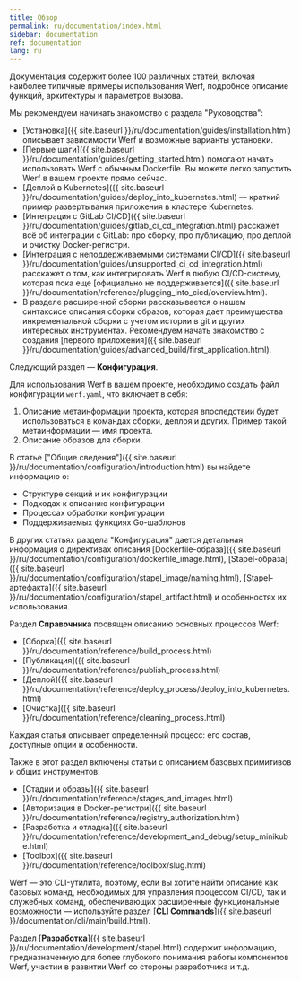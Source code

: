 ```yaml
---
title: Обзор
permalink: ru/documentation/index.html
sidebar: documentation
ref: documentation
lang: ru
---
```


Документация содержит более 100 различных статей, включая наиболее типичные примеры использования Werf, подробное описание функций, архитектуры и параметров вызова.

Мы рекомендуем начинать знакомство с раздела "Руководства":

- [Установка]({{ site.baseurl }}/ru/documentation/guides/installation.html) описывает зависимости Werf и возможные варианты установки.
- [Первые шаги]({{ site.baseurl }}/ru/documentation/guides/getting_started.html) помогают начать использовать Werf с обычным Dockerfile. Вы можете легко запустить Werf в вашем проекте прямо сейчас.
- [Деплой в Kubernetes]({{ site.baseurl }}/ru/documentation/guides/deploy_into_kubernetes.html) — краткий пример развертывания приложения в кластере Kubernetes.
- [Интеграция с GitLab CI/CD]({{ site.baseurl }}/ru/documentation/guides/gitlab_ci_cd_integration.html) расскажет всё об интеграции с GitLab: про сборку, про публикацию, про деплой и очистку Docker-регистри.
- [Интеграция с неподдерживаемыми системами CI/CD]({{ site.baseurl }}/ru/documentation/guides/unsupported_ci_cd_integration.html) расскажет о том, как интегрировать Werf в любую CI/CD-систему, которая пока еще [официально не поддерживается]({{ site.baseurl }}/ru/documentation/reference/plugging_into_cicd/overview.html).
- В разделе расширенной сборки рассказывается о нашем синтаксисе описания сборки образов, которая дает преимущества инкрементальной сборки с учетом истории в git и других интересных инструментах. Рекомендуем начать знакомство с создания [первого приложения]({{ site.baseurl }}/ru/documentation/guides/advanced_build/first_application.html).

Следующий раздел — **Конфигурация**.

Для использования Werf в вашем проекте, необходимо создать файл конфигурации `werf.yaml`, что включает в себя:

1. Описание метаинформации проекта, которая впоследствии будет использоваться в командах сборки, деплоя  и других. Пример такой метаинформации — имя проекта.
2. Описание образов для сборки.

В статье ["Общие сведения"]({{ site.baseurl }}/ru/documentation/configuration/introduction.html) вы найдете информацию о:

* Структуре секций и их конфигурации
* Подходах к описанию конфигурации
* Процессах обработки конфигурации
* Поддерживаемых функциях Go-шаблонов

В других статьях раздела "Конфигурация" дается детальная информация о директивах описания [Dockerfile-образа]({{ site.baseurl }}/ru/documentation/configuration/dockerfile_image.html), [Stapel-образа]({{ site.baseurl }}/ru/documentation/configuration/stapel_image/naming.html), [Stapel-артефакта]({{ site.baseurl }}/ru/documentation/configuration/stapel_artifact.html) и особенностях их использования.

Раздел **Справочника** посвящен описанию основных процессов Werf:

* [Сборка]({{ site.baseurl }}/ru/documentation/reference/build_process.html)
* [Публикация]({{ site.baseurl }}/ru/documentation/reference/publish_process.html)
* [Деплой]({{ site.baseurl }}/ru/documentation/reference/deploy_process/deploy_into_kubernetes.html)
* [Очистка]({{ site.baseurl }}/ru/documentation/reference/cleaning_process.html)

Каждая статья описывает определенный процесс: его состав, доступные опции и особенности.

Также в этот раздел включены статьи с описанием базовых примитивов и общих инструментов:

* [Стадии и образы]({{ site.baseurl }}/ru/documentation/reference/stages_and_images.html)
* [Авторизация в Docker-регистри]({{ site.baseurl }}/ru/documentation/reference/registry_authorization.html)
* [Разработка и отладка]({{ site.baseurl }}/ru/documentation/reference/development_and_debug/setup_minikube.html)
* [Toolbox]({{ site.baseurl }}/ru/documentation/reference/toolbox/slug.html)

Werf — это CLI-утилита, поэтому, если вы хотите найти описание как базовых команд, необходимых для управления процессом CI/CD, так и служебных команд, обеспечивающих расширенные функциональные возможности — используйте раздел [**CLI Commands**]({{ site.baseurl }}/documentation/cli/main/build.html).

Раздел [**Разработка**]({{ site.baseurl }}/ru/documentation/development/stapel.html)
содержит информацию, предназначенную для более глубокого понимания работы компонентов Werf, участии в развитии Werf со стороны разработчика и т.д.
